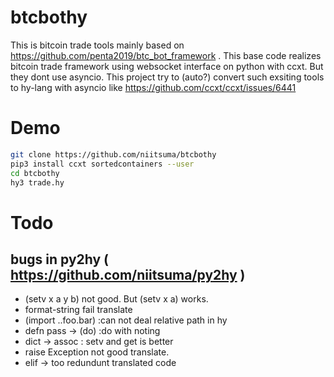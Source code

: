 # btcbothy

This is bitcoin trade tools mainly based on  https://github.com/penta2019/btc_bot_framework .
This base code realizes bitcoin trade framework using websocket interface on python with ccxt. 
But they dont use asyncio.
This project try to (auto?) convert such exsiting tools to hy-lang with asyncio like https://github.com/ccxt/ccxt/issues/6441

# Demo

```sh
git clone https://github.com/niitsuma/btcbothy
pip3 install ccxt sortedcontainers --user
cd btcbothy
hy3 trade.hy
```

# Todo 
## bugs in py2hy ( https://github.com/niitsuma/py2hy )

- (setv x a y b) not good. But (setv x a) works.
- format-string fail translate
- (import ..foo.bar) :can not deal relative path in hy
- defn pass -> (do) :do with noting 
- dict -> assoc : setv and get is better 
- raise Exception not good translate.
- elif -> too redundunt translated code
